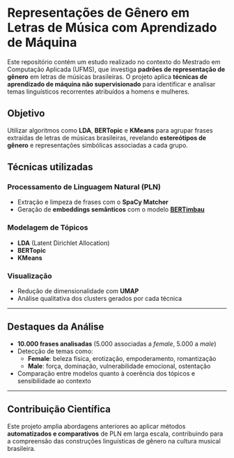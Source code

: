 #  Representações de Gênero em Letras de Música com Aprendizado de Máquina

Este repositório contém um estudo realizado no contexto do Mestrado em Computação Aplicada (UFMS), que investiga **padrões de representação de gênero** em letras de músicas brasileiras. O projeto aplica **técnicas de aprendizado de máquina não supervisionado** para identificar e analisar temas linguísticos recorrentes atribuídos a homens e mulheres.

## Objetivo

Utilizar algoritmos como **LDA**, **BERTopic** e **KMeans** para agrupar frases extraídas de letras de músicas brasileiras, revelando **estereótipos de gênero** e representações simbólicas associadas a cada grupo.

##  Técnicas utilizadas

### Processamento de Linguagem Natural (PLN)

- Extração e limpeza de frases com o **SpaCy Matcher**
- Geração de **embeddings semânticos** com o modelo [**BERTimbau**](https://huggingface.co/neuralmind/bert-base-portuguese-cased)

### Modelagem de Tópicos

- **LDA** (Latent Dirichlet Allocation)
- **BERTopic**
- **KMeans**

### Visualização

- Redução de dimensionalidade com **UMAP**
- Análise qualitativa dos clusters gerados por cada técnica

---

##  Destaques da Análise

- **10.000 frases analisadas** (5.000 associadas a *female*, 5.000 a *male*)
- Detecção de temas como:
  - **Female**: beleza física, erotização, empoderamento, romantização
  - **Male**: força, dominação, vulnerabilidade emocional, ostentação
- Comparação entre modelos quanto à coerência dos tópicos e sensibilidade ao contexto

---

## Contribuição Científica

Este projeto amplia abordagens anteriores ao aplicar métodos **automatizados e comparativos** de PLN em larga escala, contribuindo para a compreensão das construções linguísticas de gênero na cultura musical brasileira.

